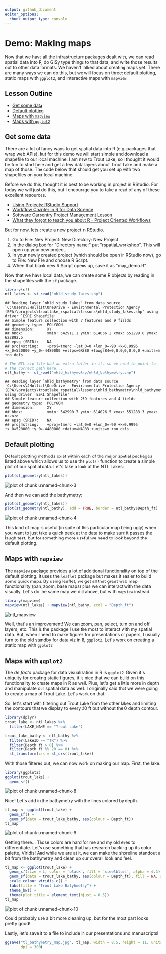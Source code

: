 ```yaml
---
output: github_document
editor_options: 
  chunk_output_type: console
---
```




 
# Demo: Making maps
Now that we have all the infrastructure packages dealt with, we can read spatial data into R, do GISy type things to that data, and write those results out to other data formats.  We haven't talked about creating maps yet.  There are many ways we can do this, but we will focus on three: default plotting, static maps with `ggplot2`, and interactive maps with `mapview`.

## Lesson Outline
- [Get some data](#get-some-data)
- [Default plotting](#default-plotting)
- [Maps with `mapview`](#maps-with-mapview)
- [Maps with `ggplot2`](#maps-with-ggplot2)

## Get some data
There are a lot of fancy ways to get spatial data into R (e.g. packages that wrap web APIs), but for this demo we will start simple and download a shapefile to our local machine.  I am new to Trout Lake, so I thought it would be fun to start here and get a few data layers about Trout Lake and make a map of those.  The code below that should get you set up with two shapefiles on your local machine. 

Before we do this, thought it is best to be working in project in RStudio.  For today we will just do this, but I encourage you to take a read of any of these excellent resources.  

- [Using Projects: RStudio Support](https://support.rstudio.com/hc/en-us/articles/200526207-Using-Projects)
- [Workflow Chapter in R for Data Science](https://r4ds.had.co.nz/workflow-projects.html)
- [Software Carpentry Project Management Lesson](https://swcarpentry.github.io/r-novice-gapminder/02-project-intro/)
- [What they forgot to teach you about R - Project Oriented Workflows](https://whattheyforgot.org/project-oriented-workflow.html)

But for now, lets create a new project in RStudio.  

1. Go to File: New Project: New Directory: New Project.  
2. In the dialog box for "Directory name:" put "rspatial_workshop". This will open up your new project.  
3. In your newly created project (which should be open in RStudio now), go to File: New File and choose R Script.
4. When that blank new R Script opens up, save it as "map_demo.R"



Now that we have local data, we can create some R objects by reading in the shapefiles with the `sf` package.


```r
library(sf)
ntl_lakes <- st_read("nhld_study_lakes.shp")
```

```
## Reading layer `nhld_study_lakes' from data source `C:\Users\JHollist\OneDrive - Environmental Protection Agency (EPA)\projects\troutlake_rspatial\lessons\nhld_study_lakes.shp' using driver `ESRI Shapefile'
## Simple feature collection with 7 features and 9 fields
## geometry type:  POLYGON
## dimension:      XY
## bbox:           xmin: 542911.1 ymin: 614036.2 xmax: 551299.8 ymax: 622892.5
## epsg (SRID):    NA
## proj4string:    +proj=tmerc +lat_0=0 +lon_0=-90 +k=0.9996 +x_0=520000 +y_0=-4480000 +ellps=GRS80 +towgs84=0,0,0,0,0,0,0 +units=m +no_defs
```

```r
# The NTL zip file had an extra folder in it, so we need to point to 
# the correct path here...
ntl_bathy <- st_read("nhld_bathymetry/nhld_bathymetry.shp")
```

```
## Reading layer `nhld_bathymetry' from data source `C:\Users\JHollist\OneDrive - Environmental Protection Agency (EPA)\projects\troutlake_rspatial\lessons\nhld_bathymetry\nhld_bathymetry.shp' using driver `ESRI Shapefile'
## Simple feature collection with 259 features and 4 fields
## geometry type:  POLYGON
## dimension:      XY
## bbox:           xmin: 542990.7 ymin: 614026.5 xmax: 551283.3 ymax: 622878
## epsg (SRID):    NA
## proj4string:    +proj=tmerc +lat_0=0 +lon_0=-90 +k=0.9996 +x_0=520000 +y_0=-4480000 +datum=NAD83 +units=m +no_defs
```

## Default plotting
Default plotting methods exist within each of the major spatial packages listed above which allows us to use the  `plot()` function to create a simple plot of our spatial data.  Let's take a look at the NTL Lakes:


```r
plot(st_geometry(ntl_lakes))
```

![plot of chunk unnamed-chunk-3](figure/unnamed-chunk-3-1.png)

And then we can add the bathymetry:


```r
plot(st_geometry(ntl_lakes))
plot(st_geometry(ntl_bathy), add = TRUE, border = ntl_bathy$Depth_ft)
```

![plot of chunk unnamed-chunk-4](figure/unnamed-chunk-4-1.png)

This kind of map is useful (in spite of this particular map being ugly) when you want to just take a quick peek at the data to make sure it passes the laugh test, but for something more useful we need to look beyond the default plotting.  

## Maps with `mapview`
The `mapview` package provides a lot of additional functionality on top of the default plotting.  It uses the `leaflet` package but makes it easier to build some quick maps.  By using leaflet, we get all that great web map functionality (pan, zoom, base maps) plus we can interact with the data visually.  Let's do the same map we did above, but with `mapview` instead. 





```r
library(mapview)
mapview(ntl_lakes) + mapview(ntl_bathy, zcol = "Depth_ft")
```

![ntl_mapview](ntl_mapview.jpg)

Well, that's an improvement!  We can zoom, pan, select, turn on and off layers, etc.  This is the package I use the most to interact with my spatial data.  But, when I need to make figures for presentations or papers, I usually turn to the old standby for data viz in R, `ggplot2`.  Let's work on creating a static map with `ggplot2`

## Maps with `ggplot2`
The *de facto* package for data visualization in R is `ggplot2`.  Given it's ubiquity for creating static figures, it is nice that we can build on this functionality to create maps in R as well. Plus, let's get a little more in depth and manipulate our spatial data as well.  I originally said that we were going to create a map of Trout Lake.  Let's work on that. 

So, let's start with filtering out Trout Lake from the other lakes and limiting the contours that we display to every 20 ft but without the 0 depth contour. 


```r
library(dplyr)
trout_lake <- ntl_lakes %>%
  filter(LAKE_NAME == "Trout Lake")

trout_lake_bathy <- ntl_bathy %>%
  filter(LakeID == "TR") %>%
  filter(Depth_ft > 0) %>%
  filter(Depth_ft %% 20 == 0) %>%
  st_transform(crs = st_crs(trout_lake))
```

With those filtered out, we can now work on making our map.  First, the lake.


```r
library(ggplot2)
ggplot(trout_lake) +
  geom_sf()
```

![plot of chunk unnamed-chunk-8](figure/unnamed-chunk-8-1.png)

Nice!  Let's add in the bathymetry with the lines colored by depth.


```r
tl_map <- ggplot(trout_lake) +
  geom_sf() +
  geom_sf(data = trout_lake_bathy, aes(colour = Depth_ft))
tl_map
```

![plot of chunk unnamed-chunk-9](figure/unnamed-chunk-9-1.png)

Getting there...  Those colors are hard for me and my old eyes to differentiate.  Let's use something that has research backing up its color palette, Viridis!  And while we are at it, we can make the shoreline standout a bit from the bathymetry and clean up our overall look and feel.


```r
tl_map <- ggplot(trout_lake) +
  geom_sf(size = 1, color = "black", fill = "steelblue4", alpha = 0.3) +
  geom_sf(data = trout_lake_bathy, aes(colour = Depth_ft), fill = NA, size = 0.75) +
  scale_colour_viridis_c() + 
  labs(title = "Trout Lake Batyhmetry") +
  theme_bw() +
  theme(plot.title = element_text(hjust = 0.5))
tl_map
```

![plot of chunk unnamed-chunk-10](figure/unnamed-chunk-10-1.png)

Could probably use a bit more cleaning up, but for the most part looks pretty good!

Lastly, let's save it to a file to include in our presentations and manuscripts!


```r
ggsave("tl_bathymetry_map.jpg", tl_map, width = 8.5, height = 11, units = "in", 
       dpi = 300)
```



